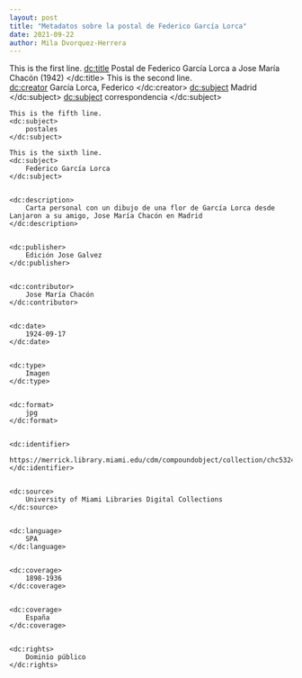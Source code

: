 ```yaml
---
layout: post
title: "Metadatos sobre la postal de Federico García Lorca"
date: 2021-09-22
author: Mila Dvorquez-Herrera
---
```

<?xml version="1.0"?>
<metadata
    xmlns:dc="http://purl.org/dc/elements/1.1/">
This is the first line.
    <dc:title> 
        Postal de Federico García Lorca a Jose María Chacón (1942)
    </dc:title> 
       This is the second line.     
    <dc:creator> 
        García Lorca, Federico
    </dc:creator> 
    <dc:subject> 
        Madrid
    </dc:subject>
    <dc:subject> 
        correspondencia
    </dc:subject>
    
    This is the fifth line. 
    <dc:subject> 
        postales
    </dc:subject>
    
    This is the sixth line. 
    <dc:subject> 
        Federico García Lorca
    </dc:subject>
    
    
    <dc:description> 
        Carta personal con un dibujo de una flor de García Lorca desde Lanjaron a su amigo, Jose María Chacón en Madrid
    </dc:description>
    
    
    <dc:publisher> 
        Edición Jose Galvez
    </dc:publisher>
    
    
    <dc:contributor> 
        Jose María Chacón
    </dc:contributor>
   
    
    <dc:date> 
        1924-09-17
    </dc:date>
    
    
    <dc:type> 
        Imagen
    </dc:type>
    
    
    <dc:format> 
        jpg
    </dc:format>

    
    <dc:identifier> 
        https://merrick.library.miami.edu/cdm/compoundobject/collection/chc5324/id/31/rec/19
    </dc:identifier>
 
    
    <dc:source> 
        University of Miami Libraries Digital Collections
    </dc:source>
  
    
    <dc:language> 
        SPA
    </dc:language>
  
    
    <dc:coverage> 
        1898-1936
    </dc:coverage>

    
    <dc:coverage> 
        España
    </dc:coverage>
  
    
    <dc:rights> 
        Dominio público
    </dc:rights>
   
    

</metadata>
